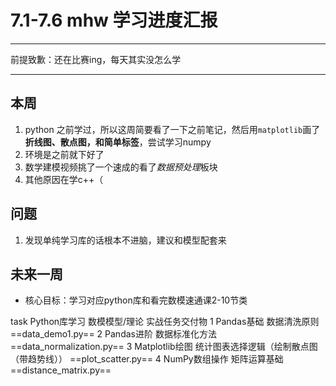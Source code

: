 # 7.1-7.6 mhw 学习进度汇报
___
前提致歉：还在比赛ing，每天其实没怎么学
___

## 本周
1. python 之前学过，所以这周简要看了一下之前笔记，然后用`matplotlib`画了 **折线图、散点图，和简单标签**，尝试学习numpy
2. 环境是之前就下好了
3. 数学建模视频挑了一个速成的看了*数据预处理*板块
4. 其他原因在学c++（

## 问题
1. 发现单纯学习库的话根本不进脑，建议和模型配套来

## 未来一周
- 核心目标：学习对应python库和看完数模速通课2-10节类

task	Python库学习	数模模型/理论	实战任务交付物
1	 Pandas基础	数据清洗原则	==data_demo1.py==
2	 Pandas进阶	数据标准化方法	==data_normalization.py==
3	 Matplotlib绘图	统计图表选择逻辑（绘制散点图（带趋势线））	==plot_scatter.py==
4	 NumPy数组操作	矩阵运算基础	==distance_matrix.py==





